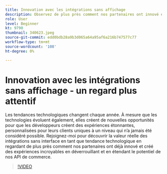 ```yaml
---
title: Innovation avec les intégrations sans affichage
description: Observez de plus près comment nos partenaires ont innové et créé des expériences en déverrouillant et en étendant le potentiel des API de commerce Adobe.
role: User
level: Beginner
kt: 9790
thumbnail: 340623.jpeg
source-git-commit: edd0bdb28a9b3d065a64a95af6a216b747577c77
workflow-type: tm+mt
source-wordcount: '108'
ht-degree: 0%

---
```


# Innovation avec les intégrations sans affichage - un regard plus attentif

Les tendances technologiques changent chaque année. À mesure que les technologies évoluent également, elles créent de nouvelles opportunités pour que les développeurs créent des expériences étonnantes, personnalisées pour leurs clients uniques à un niveau qui n’a jamais été considéré possible. Rejoignez-moi pour découvrir la valeur réelle des intégrations sans interface en tant que tendance technologique en regardant de plus près comment nos partenaires ont déjà innové et créé des expériences incroyables en déverrouillant et en étendant le potentiel de nos API de commerce.

>[!VIDEO](https://video.tv.adobe.com/v/340623/?quality=12&learn=on)
